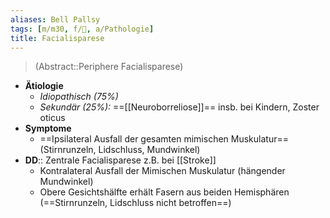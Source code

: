 ```yaml
---
aliases: Bell Pallsy
tags: [m/m30, f/🧠, a/Pathologie]
title: Facialisparese
---
```

> (Abstract::Periphere Facialisparese)
- **Ätiologie**
	- *Idiopathisch (75%)*
	- *Sekundär (25%):* ==[[Neuroborreliose]]== insb. bei Kindern, Zoster oticus
- **Symptome**
	- ==Ipsilateral Ausfall der gesamten mimischen Muskulatur== (Stirnrunzeln, Lidschluss, Mundwinkel)
- **DD**:: Zentrale Facialisparese z.B. bei [[Stroke]]
	- Kontralateral Ausfall der Mimischen Muskulatur (hängender Mundwinkel)
	- Obere Gesichtshälfte erhält Fasern aus beiden Hemisphären (==Stirnrunzeln, Lidschluss nicht betroffen==)